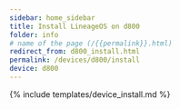 ```yaml
---
sidebar: home_sidebar
title: Install LineageOS on d800
folder: info
# name of the page (/{{permalink}}.html)
redirect_from: d800_install.html
permalink: /devices/d800/install
device: d800
---
```

{% include templates/device_install.md %}
